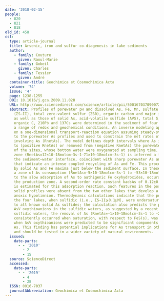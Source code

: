 ```yaml
---
date: '2010-02-15'
people:
  - 820
  - 821
  - 818
old_id: 458
csl:
  type: article-journal
  title: Arsenic, iron and sulfur co-diagenesis in lake sediments
  author:
    - family: Couture
      given: Raoul-Marie
    - family: Gobeil
      given: Charles
    - family: Tessier
      given: André
  container-title: Geochimica et Cosmochimica Acta
  volume: '74'
  issue: '4'
  page: 1238-1255
  DOI: 10.1016/j.gca.2009.11.028
  URL: http://www.sciencedirect.com/science/article/pii/S0016703709007273
  abstract: Profiles of porewater pH and dissolved As, Fe, Mn, sulfate, total sulfide
    (ΣS−II), total zero-valent sulfur (ΣS0), organic carbon and major ion concentrations,
    as well as those of solid As, acid-volatile sulfide (AVS), total S, Fe, Mn, Al,
    organic C, 210Pb and 137Cs were determined in the sediment of four lakes spanning
    a range of redox and geochemical conditions. An inverse modeling approach, based
    on a one-dimensional transport-reaction equation assuming steady-state, was applied
    to the porewater As profiles and used to constrain the net rates of reactions
    involving As (RnetAs). The model defines depth intervals where As is either released
    to (positive RnetAs) or removed from (negative RnetAs) the porewaters. At two
    of the sites, whose bottom water were oxygenated at sampling time, a production
    zone (RnetAs=12×10−18molcm−3s−1–71×10−18molcm−3s−1) is inferred a few cm below
    the sediment–water interface, coincident with sharp porewater As and Fe peaks
    that indicate an intense coupled recycling of As and Fe. This process is confirmed
    by solid As and Fe maxima just below the sediment surface. In these two lakes
    a zone of As consumption (RnetAs=−5×10−18molcm−3s−1 to −53×10−18molcm−3s−1), attributed
    to the slow adsorption of As to authigenic Fe oxyhydroxides, occurs just above
    the production zone. A second-order rate constant kadsAs of 0.12±0.03cm3mol−1s−1
    is estimated for this adsorption reaction. Such features in the porewater and
    solid profiles were absent from the two other lakes that develop a seasonally
    anoxic hypolimnion. Thermodynamic calculations indicate that the porewaters of
    the four lakes, when sulfidic (i.e., ΣS−II⩾0.1μM), were undersaturated with respect
    to all known solid As sulfides; the calculation also predicts the presence of
    AsV oxythioanions in the sulfidic waters, as suggested by a recent study. In the
    sulfidic waters, the removal of As (RnetAs=−1×10−18molcm−3s−1 to −23×10−18molcm−3s−1)
    consistently occurred when saturation, with respect to FeS(s), was reached and
    when AsV oxythioanions were predicted to be significant components of total dissolved
    As. This finding has potential implications for As transport in other anoxic waters
    and should be tested in a wider variety of natural environments.
  issued:
    date-parts:
      - - '2010'
        - 2
        - 15
  source: ScienceDirect
  accessed:
    date-parts:
      - - '2019'
        - 4
        - 28
  ISSN: 0016-7037
  journalAbbreviation: Geochimica et Cosmochimica Acta
---
```

